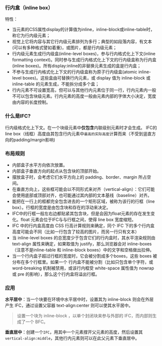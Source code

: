 ### 行内盒（inline box）

特性：

- 当元素的CSS属性display的计算值为inline，inline-block或inline-table时，称它为行内级元素；
- 视觉上它将内容与其它行内级元素排列为多行；典型的如段落内容，有文本(可以有多种格式譬如着重)，或图片，都是行内级元素；
- 行内级元素生成行内级盒(inline-level boxes)，参与行内格式化上下文(inline formatting context)。同时参与生成行内格式化上下文的行内级盒称为行内盒(inline boxes)。所有display:inline的非替换元素生成的盒是行内盒；
- 不参与生成行内格式化上下文的行内级盒称为原子行内级盒(atomic inline-level boxes)。这些盒由可替换行内元素，或 display 值为 inline-block 或 inline-table 的元素生成，不能拆分成多个盒；
- 行内元素不可设置宽高，但可以与其他行内元素位于同一行，行内元素内一般不可以包含块级元素。行内元素的高度一般由元素内部的字体大小决定，宽度由内容的长度控制。

### 什么是IFC?

行内级格式化上下文。在一个块级元素中**仅包含**内联级别元素时才会生成。 IFC的line box（线框）高度由其包含行内元素中`最高的实际高度`计算而来（不受到竖直方向的padding/margin影响)

### 布局规则

- 内部盒子水平方向依次放置。
- 内部盒子垂直方向的起点从包含块的顶部开始。
- 摆放盒子时，会考虑它们水平方向上的 padding、border、margin 所占空间。
- 在垂直方向上，这些框可能会以不同形式来对齐（vertical-align）：它们可能会使用底部或顶部对齐，也可能通过其内部的文本基线（baseline）对齐。
- 能把在一行上的框都完全包含进去的一个矩形区域，被称为该行的行框（line box）。行框的宽度是由包含块和存在的浮动来决定。
- IFC中的行框一般左右边都贴紧其包含块，但是会因为float元素的存在发生变化。float 元素会位于IFC与与行框之间，使得 line box 宽度缩短。
- IFC 中的行内盒高度由 CSS 行高计算规则来确定，同个 IFC 下的多个行内盒高度可能会不同（比如一行包含了较高的图片，而另一行只有文本）
- 当 inline-level boxes 的总宽度少于包含它们的行内盒时，其水平渲染规则由 text-align 属性来确定，如果取值为 justify，那么浏览器会对 inline-boxes（注意不是inline-table 和 inline-block boxes）中的文字和空格做出拉伸。
- 当一个行内盒子超过行框的宽度时，它会被分割成多个boxes，这些 boxes 被分布在多个行框里。如果一个 行内盒不能被分割（比如只包含单个字符，或 word-breaking 机制被禁用，或该行内框受 white-space 属性值为 nowrap 或 pre 的影响），那么这个行内盒将溢出行框。

### 应用

**水平居中**：当一个块要在环境中水平居中时，设置其为 inline-block 则会在外层产生 IFC，通过设置父容器 text-align:center 则可以使其水平居中。

> 设置一个块为 inline-block ，以单个封闭块来参与外部的 IFC，而内部则生成了一个 BFC。

**垂直居中**：创建一个`IFC`，用其中一个元素撑开父元素的高度，然后设置其 `vertical-align:middle`，其他行内元素则可以在此父元素下垂直居中。